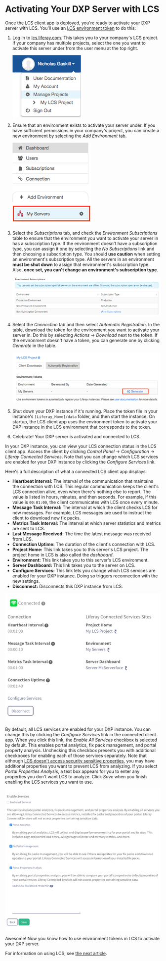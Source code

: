 # Activating Your DXP Server with LCS [](id=registering-your-dxp-server-with-lcs)

Once the LCS client app is deployed, you're ready to activate your DXP server 
with LCS. You'll use an 
[LCS environment token](/discover/deployment/-/knowledge_base/7-0/using-lcs#using-environment-tokens) 
to do this: 

1. Log in to 
   [lcs.liferay.com](https://lcs.liferay.com). This takes you to your company's 
   LCS project. If your company has multiple projects, select the one you want 
   to activate this server under from the user menu at the top right.

    ![Figure 1: Your company's LCS projects are shown under *Manage Projects* in your user menu.](../../../images-dxp/lcs-user-menu-manage-projects.png)

2. Ensure that an environment exists to activate your server under. If you have 
   sufficient permissions in your company's project, you can create a new 
   environment by selecting the *Add Environment* tab. 

    ![Figure 2: You must activate your DXP server in an LCS environment. The red box in this screenshot highlights an environment.](../../../images-dxp/lcs-registration-select-environment.png)

3. Select the *Subscriptions* tab, and check the *Environment Subscriptions* 
   table to ensure that the environment you want to activate your server in has 
   a subscription type. If the environment doesn't have a subscription type, you 
   can assign it one by selecting the *No Subscriptions* link and then choosing 
   a subscription type. You should **use caution** when setting an environment's 
   subscription type. All the servers in an environment **must be shut down** to 
   assign that environment's subscription type. Also, **once set, you can't 
   change an environment's subscription type**.

    ![Figure 3: The Environment Subscriptions table shows the subscription types assigned to your environments, and lets you make such assignments.](../../../images-dxp/lcs-environment-subscriptions.png)

4. Select the *Connection* tab and then select *Automatic Registration*. In the 
   table, download the token for the environment you want to activate your 
   server in. Do this by selecting *Actions* &rarr; *Download* next to the 
   token. If the environment doesn't have a token, you can generate one by 
   clicking *Generate* in the table. 

    ![Figure 4: Click *Generate* to generate an environment token. Upon doing so, the *Generate* link is replaced by an *Actions* button that you can use to download the token. The token is required to activate your DXP server in LCS.](../../../images-dxp/lcs-licensing-token-generate.png)

5. Shut down your DXP instance if it's running. Place the token file in your 
   instance's `[Liferay_Home]/data` folder, and then start the instance. On 
   startup, the LCS client app uses the environment token to activate your DXP 
   instance in the LCS environment that corresponds to the token. 

6. Celebrate! Your DXP server is activated and connected to LCS. 

In your DXP instance, you can view your LCS connection status in the LCS client 
app. Access the client by clicking *Control Panel* &rarr; *Configuration* &rarr; 
*Liferay Connected Services*. Note that you can change which LCS services are 
enabled for your DXP instance by clicking the *Configure Services* link. 

Here's a full description of what a connected LCS client app displays: 

- **Heartbeat Interval:** The interval of the communication that maintains the 
  connection with LCS. This regular communication keeps the client's LCS 
  connection alive, even when there's nothing else to report. The value is 
  listed in hours, minutes, and then seconds. For example, if this value is 
  `00:01:00`, the client communicates with LCS once every minute. 
- **Message Task Interval:** The interval at which the client checks LCS for new 
  messages. For example, LCS messages are used to instruct the client to 
  download new fix packs. 
- **Metrics Task Interval:** The interval at which server statistics and metrics 
  are sent to LCS. 
- **Last Message Received:** The time the latest message was received from LCS.
- **Connection Uptime:** The duration of the client's connection with LCS.
- **Project Home:** This link takes you to this server's LCS project. 
  The project home in LCS is also called the *dashboard*. 
- **Environment:** This link takes you to this server's LCS environment.
- **Server Dashboard:** This link takes you to the server on LCS.
- **Configure Services:** This link lets you change which LCS services are 
  enabled for your DXP instance. Doing so triggers reconnection with the new 
  settings. 
- **Disconnect:** Disconnects this DXP instance from LCS. 

![Figure 5: The server is connected to LCS.](../../../images-dxp/lcs-server-connected.png)

By default, all LCS services are enabled for your DXP instance. You can change 
this by clicking the *Configure Services* link in the connected client app. When 
you click this link, the *Enable All Services* checkbox is selected by default. 
This enables portal analytics, fix pack management, and portal property 
analysis. Unchecking this checkbox presents you with additional checkboxes for 
enabling each of those services separately. Note that although 
[LCS doesn't access security sensitive properties](/discover/deployment/-/knowledge_base/7-0/using-lcs#what-lcs-stores-about-your-liferay-servers), 
you may have additional properties you want to prevent LCS from analyzing. If 
you select *Portal Properties Analysis*, a text box appears for you to enter any 
properties you don't want LCS to analyze. Click *Save* when you finish enabling 
the LCS services you want to use. 

![Figure 6: In a connected LCS client app, you can enable or disable specific LCS services for your DXP instance.](../../../images-dxp/lcs-configure-services.png)

Awesome! Now you know how to use environment tokens in LCS to activate your DXP 
server. 

For information on using LCS, see 
[the next article](/discover/deployment/-/knowledge_base/7-0/using-lcs). 
